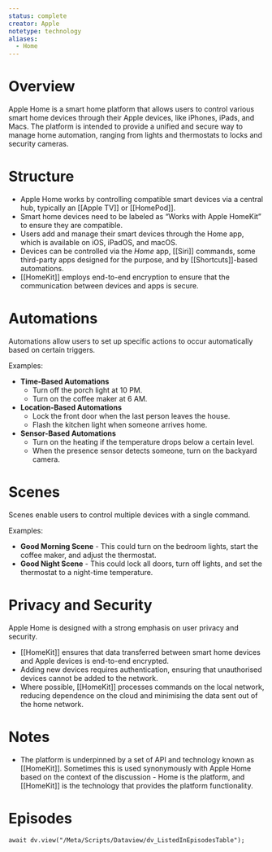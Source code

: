 ```yaml
---
status: complete
creator: Apple
notetype: technology
aliases:
  - Home
---
```

# Overview
Apple Home is a smart home platform that allows users to control various smart home devices through their Apple devices, like iPhones, iPads, and Macs.  The platform is intended to provide a unified and secure way to manage home automation, ranging from lights and thermostats to locks and security cameras.

# Structure
- Apple Home works by controlling compatible smart devices via a central hub, typically an [[Apple TV]] or [[HomePod]].
- Smart home devices need to be labeled as “Works with Apple HomeKit” to ensure they are compatible.
- Users add and manage their smart devices through the Home app, which is available on iOS, iPadOS, and macOS.
- Devices can be controlled via the *Home* app, [[Siri]] commands, some third-party apps designed for the purpose, and by [[Shortcuts]]-based automations.
- [[HomeKit]] employs end-to-end encryption to ensure that the communication between devices and apps is secure.

# Automations
Automations allow users to set up specific actions to occur automatically based on certain triggers.

Examples:
- **Time-Based Automations**
	- Turn off the porch light at 10 PM.
	- Turn on the coffee maker at 6 AM.
- **Location-Based Automations**
	- Lock the front door when the last person leaves the house.
	- Flash the kitchen light when someone arrives home.
- **Sensor-Based Automations**
	- Turn on the heating if the temperature drops below a certain level.
	- When the presence sensor detects someone, turn on the backyard camera.

# Scenes
Scenes enable users to control multiple devices with a single command. 

Examples: 
- **Good Morning Scene** - This could turn on the bedroom lights, start the coffee maker, and adjust the thermostat.
- **Good Night Scene** - This could lock all doors, turn off lights, and set the thermostat to a night-time temperature.

# Privacy and Security
Apple Home is designed with a strong emphasis on user privacy and security.

- [[HomeKit]] ensures that data transferred between smart home devices and Apple devices is end-to-end encrypted.
- Adding new devices requires authentication, ensuring that unauthorised devices cannot be added to the network.
- Where possible, [[HomeKit]] processes commands on the local network, reducing dependence on the cloud and minimising the data sent out of the home network.

# Notes
- The platform is underpinned by a set of API and technology known as [[HomeKit]]. Sometimes this is used synonymously with Apple Home based on the context of the discussion - Home is the platform, and [[HomeKit]] is the technology that provides the platform functionality.

# Episodes
```dataviewjs
await dv.view("/Meta/Scripts/Dataview/dv_ListedInEpisodesTable");
```
